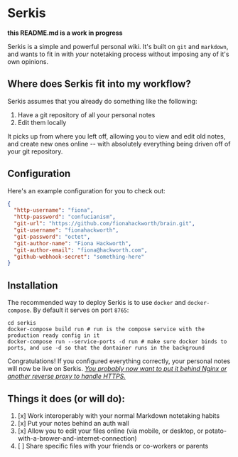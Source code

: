 # Serkis

**this README.md is a work in progress**

Serkis is a simple and powerful personal wiki. It's built on `git` and `markdown`, and wants to fit in with *your* notetaking process without imposing any of it's own opinions.

## Where does Serkis fit into my workflow?

Serkis assumes that you already do something like the following:

1. Have a git repository of all your personal notes
2. Edit them locally

It picks up from where you left off, allowing you to view and edit old notes, and create new ones online -- with absolutely everything being driven off of your git repository.

## Configuration

Here's an example configuration for you to check out:

```json
{
  "http-username": "fiona",
  "http-password": "confucianism",
  "git-url": "https://github.com/fionahackworth/brain.git",
  "git-username": "fionahackworth",
  "git-password": "octet",
  "git-author-name": "Fiona Hackworth",
  "git-author-email": "fiona@hackworth.com",
  "github-webhook-secret": "something-here"
}
```

## Installation

The recommended way to deploy Serkis is to use `docker` and `docker-compose`. By default it serves on port `8765`:

```
cd serkis
docker-compose build run # run is the compose service with the production ready config in it
docker-compose run --service-ports -d run # make sure docker binds to ports, and use -d so that the dontainer runs in the background
```

Congratulations! If you configured everything correctly, your personal notes will now be live on Serkis. [*You probably now want to put it behind Nginx or another reverse proxy to handle HTTPS.*](https://github.com/paked/schmidt/blob/master/sites-available/ascii.schmidt.harrison.tech)

## Things it does (or will do):

1. [x] Work interoperably with your normal Markdown notetaking habits
2. [x] Put your notes behind an auth wall
3. [x] Allow you to edit your files online (via mobile, or desktop, or potato-with-a-brower-and-internet-connection)
4. [ ] Share specific files with your friends or co-workers or parents
